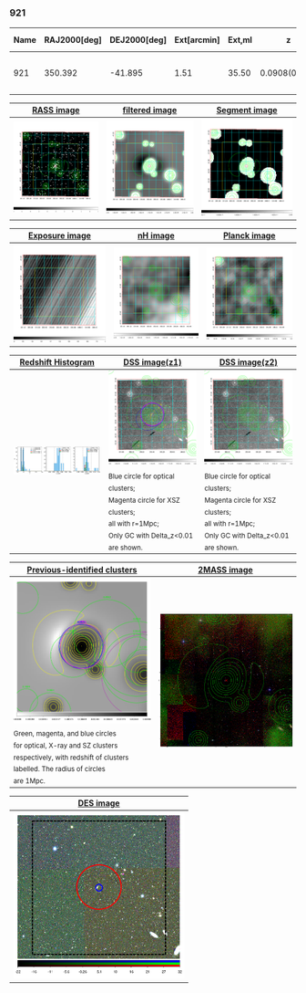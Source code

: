 <div STYLE="page-break-after: always;"></div>

### 921

|Name|RAJ2000[deg]|DEJ2000[deg] |Ext[arcmin]| Ext,ml | z | z_src| C|GC(XSZ,Delta_z<0.01)| GC(OPT,Delta_z<0.01)|GC| R_sig[arcmin] | R500[arcmin] | R500[Mpc]| CRsig[c/s] | CR500[c/s] |L500[1E44 erg/s]|F500[1E-12 erg/s/cm^2]| M500[1E14 Msun]|Tx[keV]|Cnt_sig|Beta|Rc[arcmin]|Comment|Alias|
|---|---|---|---|---|---|------|---|--------|---------|----------|---|---|---|---|---|---|---|---|---|---|---|---|---|---|
|921| 350.392| -41.895| 1.51| 35.50| 0.0908(0.005)| z2, z_xsz| B| MCXC, Tar, XB| A| A, MCXC, N, Tar, XB| 9.288| 10.080| 1.024| 0.457(0.073)| 0.464(0.075)| 1.912(0.160)| 9.264(0.774)| 3.33(0.14)| 4.62(0.12)| 64.0| 0.891(-0.116+0.078)| 3.540(-0.657+0.487)| -| k116|

|[RASS image](../image/921/921_img.pdf)|[filtered image](../image/921/921_fil.pdf)|[Segment image](../image/921/921_seg.pdf)|
|-------------------|--------------------|-------------------|
| <img src="../image/921/921_img.png" width="300">  | <img src="../image/921/921_fil.png" width="300">   | <img src="../image/921/921_seg.png" width="300">  |

|[Exposure image](../image/921/921_mex.pdf)| [nH image](../image/921/921_nh.pdf)| [Planck image](../image/921/921_p.pdf)|
|-------------------|--------------------|-------------------|
|<img src="../image/921/921_mex.png" width="300">   | <img src="../image/921/921_nh.png" width="300">    | <img src="../image/921/921_p.png" width="300"> |

|[Redshift Histogram](../image/921/921_zg.pdf) | [DSS image(z1)](../image/921/921_dss_z1.pdf)      |  [DSS image(z2)](../image/921/921_dss_z2.pdf)    |
|-------------------|--------------------|-------------------|
|<img src="../image/921/921_zg.png" width="300"> |<img src="../image/921/921_dss_z1.png" width="300"> <sub><br>Blue circle for optical clusters; <br>Magenta circle for XSZ clusters; <br>all with r=1Mpc; <br>Only GC with Delta_z<0.01 are shown. </sub>| <img src="../image/921/921_dss_z2.png" width="300"><sub><br>Blue circle for optical clusters; <br>Magenta circle for XSZ clusters; <br>all with r=1Mpc; <br>Only GC with Delta_z<0.01 are shown. </sub> |

|[Previous-identified clusters](../image/921/921_gc.pdf) | [2MASS image](../image/921/921_2mass.pdf)      |
|-------------------|-------------------|
|<img src=../image/921/921_gc.png width="300"> <br><sub>Green, magenta, and blue circles <br>for optical, X-ray and SZ clusters <br>respectively, with redshift of clusters <br>labelled. The radius of circles <br>are 1Mpc.</sub>|<img src="../image/921/921_2mass.png" width="300">  |

|[DES image](../image/921/921_des.pdf)   |
|-------------------|
| <img src="../image/921/921_des.png" width="300">  |
